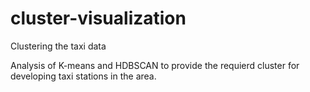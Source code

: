 # cluster-visualization

Clustering the taxi data 

Analysis of K-means and HDBSCAN to provide the requierd cluster for developing taxi stations in the area.
